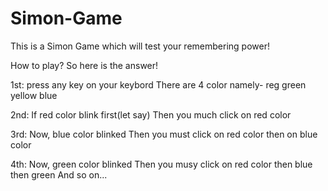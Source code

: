 # Simon-Game
This is a Simon Game which will test your remembering power!

How to play? So here is the answer!

1st: press any key on your keybord There are 4 color namely- reg green yellow blue

2nd: If red color blink first(let say) Then you much click on red color

3rd: Now, blue color blinked Then you must click on red color then on blue color

4th: Now, green color blinked Then you musy click on red color then blue then green And so on...
